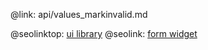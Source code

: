 @link: api/values_markinvalid.md

@seolinktop: [ui library](https://webix.com)
@seolink: [form widget](https://webix.com/widget/form/)